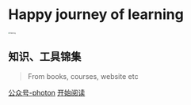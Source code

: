 # Happy journey of learning
<img src="https://github.com/qjln/qiu_doc/blob/main/media/learning.png?raw=true" alt="learning" style="zoom:21%;" />

## 知识、工具锦集

> From books, courses, website etc

[公众号-photon](https://mp.weixin.qq.com/mp/appmsgalbum?__biz=MzkzNDMwNjE1MQ==&action=getalbum&album_id=2642954314428481540&scene=126#wechat_redirect)  [开始阅读](README.md)

